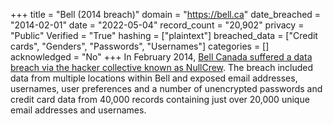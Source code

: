 +++
title = "Bell (2014 breach)"
domain = "https://bell.ca"
date_breached = "2014-02-01"
date = "2022-05-04"
record_count = "20,902"
privacy = "Public"
Verified = "True"
hashing = ["plaintext"]
breached_data = ["Credit cards", "Genders", "Passwords", "Usernames"]
categories = []
acknowledged = "No"
+++
In February 2014, <a href="http://news.softpedia.com/news/Hackers-Claim-to-Have-Breached-Bell-Canada-s-Systems-422952.shtml?utm_medium=twitter&utm_source=FredToadster" target="_blank" rel="noopener">Bell Canada suffered a data breach via the hacker collective known as NullCrew</a>. The breach included data from multiple locations within Bell and exposed email addresses, usernames, user preferences and a number of unencrypted passwords and credit card data from 40,000 records containing just over 20,000 unique email addresses and usernames.
